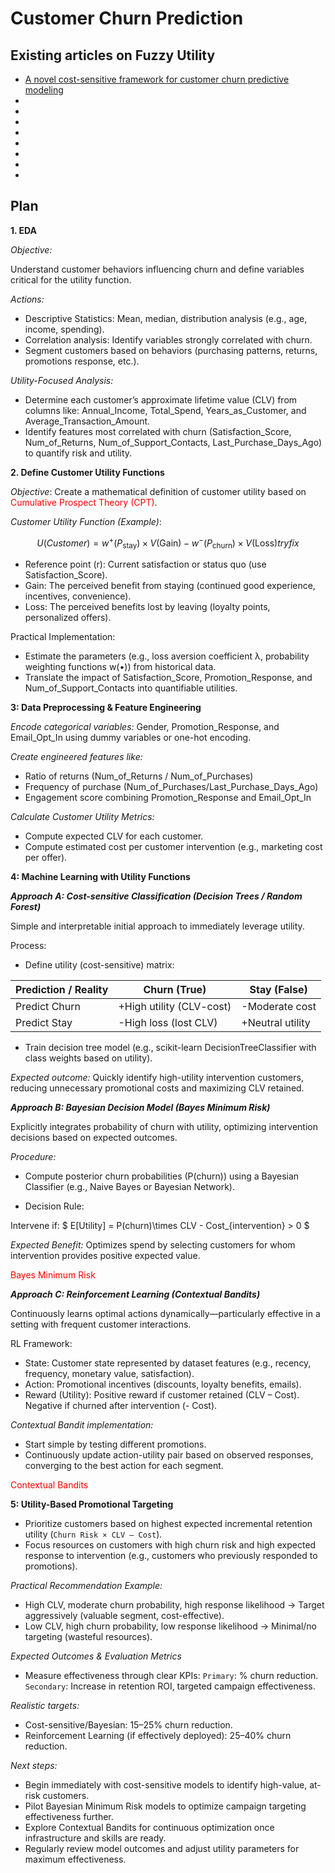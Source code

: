 # Customer Churn Prediction

## Existing articles on Fuzzy Utility

- [A novel cost-sensitive framework for customer churn predictive modeling](https://www.econstor.eu/bitstream/10419/161801/1/10.1186-s40165-015-0014-6.pdf#:~:text=the%20models%20miss%20to%20include,detect%20a%20real%20churner%20versus)
- 
- 
- 
- 
- 
- 
- 
- 


## Plan

**1. EDA**

*Objective:*

Understand customer behaviors influencing churn and define variables critical for the utility function.

*Actions:*

- Descriptive Statistics: Mean, median, distribution analysis (e.g., age, income, spending).
- Correlation analysis: Identify variables strongly correlated with churn.
- Segment customers based on behaviors (purchasing patterns, returns, promotions response, etc.).

*Utility-Focused Analysis:*

- Determine each customer’s approximate lifetime value (CLV) from columns like: Annual_Income, Total_Spend, Years_as_Customer, and Average_Transaction_Amount.
- Identify features most correlated with churn (Satisfaction_Score, Num_of_Returns, Num_of_Support_Contacts, Last_Purchase_Days_Ago) to quantify risk and utility.



**2. Define Customer Utility Functions**

*Objective*: Create a mathematical definition of customer utility based on <span style="color:red">Cumulative Prospect Theory (CPT)</span>.

*Customer Utility Function (Example)*: 

$$U(Customer) = w^+(P_{\text{stay}})\times V(\text{Gain}) - w^-(P_{\text{churn}})\times V(\text{Loss})try fix$$

- Reference point (r): Current satisfaction or status quo (use Satisfaction_Score).
- Gain: The perceived benefit from staying (continued good experience, incentives, convenience).
- Loss: The perceived benefits lost by leaving (loyalty points, personalized offers).

Practical Implementation:

- Estimate the parameters (e.g., loss aversion coefficient λ, probability weighting functions w(•)) from historical data.
- Translate the impact of Satisfaction_Score, Promotion_Response, and Num_of_Support_Contacts into quantifiable utilities.

**3: Data Preprocessing & Feature Engineering**

*Encode categorical variables:* Gender, Promotion_Response, and Email_Opt_In using dummy variables or one-hot encoding.

*Create engineered features like:*

- Ratio of returns (Num_of_Returns / Num_of_Purchases)
- Frequency of purchase (Num_of_Purchases/Last_Purchase_Days_Ago)
- Engagement score combining Promotion_Response and Email_Opt_In

*Calculate Customer Utility Metrics:*

- Compute expected CLV for each customer.
- Compute estimated cost per customer intervention (e.g., marketing cost per offer).

**4: Machine Learning with Utility Functions**

***Approach A: Cost-sensitive Classification (Decision Trees / Random Forest)***

Simple and interpretable initial approach to immediately leverage utility.

Process:

- Define utility (cost-sensitive) matrix:

| Prediction / Reality | Churn (True) | Stay (False) |
  |----------------------|--------------|--------------|
  | Predict Churn        | +High utility (CLV-cost)   | -Moderate cost |
  | Predict Stay         | -High loss (lost CLV)      | +Neutral utility |

- Train decision tree model (e.g., scikit-learn DecisionTreeClassifier with class weights based on utility).

*Expected outcome:* Quickly identify high-utility intervention customers, reducing unnecessary promotional costs and maximizing CLV retained.



***Approach B: Bayesian Decision Model (Bayes Minimum Risk)***


Explicitly integrates probability of churn with utility, optimizing intervention decisions based on expected outcomes.

*Procedure:*

- Compute posterior churn probabilities (P(churn)) using a Bayesian Classifier (e.g., Naive Bayes or Bayesian Network).

- Decision Rule:

Intervene if:
$ E[Utility] = P(churn)\times CLV - Cost_{intervention} > 0 $

*Expected Benefit:* Optimizes spend by selecting customers for whom intervention provides positive expected value.

<span style="color:red">Bayes Minimum Risk</span>

***Approach C: Reinforcement Learning (Contextual Bandits)***

Continuously learns optimal actions dynamically—particularly effective in a setting with frequent customer interactions.

RL Framework:

- State: Customer state represented by dataset features (e.g., recency, frequency, monetary value, satisfaction).
- Action: Promotional incentives (discounts, loyalty benefits, emails).
- Reward (Utility):
Positive reward if customer retained (CLV – Cost).
Negative if churned after intervention (- Cost).

*Contextual Bandit implementation:*

- Start simple by testing different promotions.
- Continuously update action-utility pair based on observed responses, converging to the best action for each segment.

<span style="color:red">Contextual Bandits</span>


**5: Utility-Based Promotional Targeting**


- Prioritize customers based on highest expected incremental retention utility (`Churn Risk × CLV – Cost`).
- Focus resources on customers with high churn risk and high expected response to intervention (e.g., customers who previously responded to promotions).

*Practical Recommendation Example:*

- High CLV, moderate churn probability, high response likelihood → Target aggressively (valuable segment, cost-effective).
- Low CLV, high churn probability, low response likelihood → Minimal/no targeting (wasteful resources).


*Expected Outcomes & Evaluation Metrics*

- Measure effectiveness through clear KPIs:
`Primary`: % churn reduction.
`Secondary`: Increase in retention ROI, targeted campaign effectiveness.

*Realistic targets:*

- Cost-sensitive/Bayesian: 15–25% churn reduction.
- Reinforcement Learning (if effectively deployed): 25–40% churn reduction.

*Next steps:*

- Begin immediately with cost-sensitive models to identify high-value, at-risk customers.
- Pilot Bayesian Minimum Risk models to optimize campaign targeting effectiveness further.
- Explore Contextual Bandits for continuous optimization once infrastructure and skills are ready.
- Regularly review model outcomes and adjust utility parameters for maximum effectiveness.
